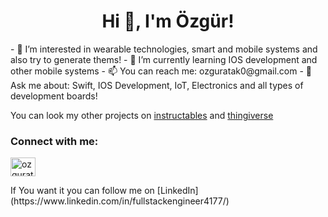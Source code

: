 <h1 align="center">Hi 👋, I'm Özgür!</h1>
- 👀 I’m interested in wearable technologies, smart and mobile systems and also try to generate thems!
- 🌱 I’m currently learning IOS development and other mobile systems
- 📫 You can reach me: ozguratak0@gmail.com                                                             
- 💬 Ask me about: Swift, IOS Development, IoT, Electronics and all types of development boards!

You can look my other projects on [instructables](https://www.instructables.com/member/ozguratak0/) and [thingiverse](https://www.thingiverse.com/ozguratak/designs)

<h3 align="left">Connect with me:</h3>
<p align="left">
<a href="[https://linkedin.com/in/fullstackengineer4177](https://www.linkedin.com/in/fullstackengineer4177/)" target="blank"><img align="center" src="https://raw.githubusercontent.com/rahuldkjain/github-profile-readme-generator/master/src/images/icons/Social/linked-in-alt.svg" alt="ozguratak" height="30" width="40" /></a>
</p>
If You want it you can follow me on [LinkedIn](https://www.linkedin.com/in/fullstackengineer4177/)



<!---
ozguratak/ozguratak is a ✨ special ✨ repository because its `README.md` (this file) appears on your GitHub profile.
You can click the Preview link to take a look at your changes.
--->

